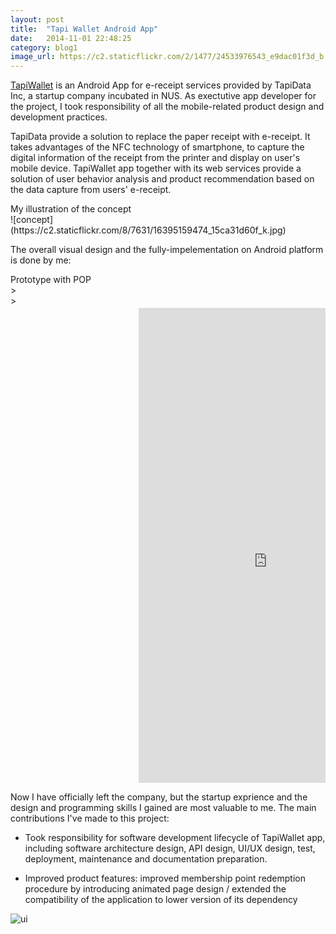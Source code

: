 ```yaml
---
layout: post
title:  "Tapi Wallet Android App"
date:   2014-11-01 22:48:25 
category: blog1
image_url: https://c2.staticflickr.com/2/1477/24533976543_e9dac01f3d_b.jpg
---
```


[TapiWallet](https://play.google.com/store/apps/details?id=com.tapidata.tapi) is an Android App for e-receipt services provided by TapiData Inc, a startup company incubated in NUS. As exectutive app developer for the project, I took responsibility of all the mobile-related product design and development practices. 

TapiData provide a solution to replace the paper receipt with e-receipt. It takes advantages of the NFC technology of smartphone, to capture the digital information of the receipt from the printer and display on user's mobile device. 
TapiWallet app together with its web services provide a solution of user behavior analysis and product recommendation based on the data capture from users' e-receipt. 
<figcaption>
My illustration of the concept
</figcaption>
![concept](https://c2.staticflickr.com/8/7631/16395159474_15ca31d60f_k.jpg)

The overall visual design and the fully-impelementation on Android platform is done by me: 
<figcaption>
Prototype with POP
</figcaption>
><div style="height: 780px; overflow: hidden; margin: auto;">
><iframe src="https://popapp.in/w/projects/53ae3fa23200c0070ddb6742/embedded" width="820" height="1620" frameborder="0" allowTransparency="true" style="position: relative; top: -402px; display:block; margin: 0 auto; transform: scale3d(0.5, 0.5, 1); -webkit-transform: scale3d(0.5, 0.5, 1);"></iframe>
></div>

Now I have officially left the company, but the startup exprience and the design and programming skills I gained are most valuable to me. The main contributions I've made to this project:

- Took responsibility for software development lifecycle of TapiWallet app, including software architecture design, API design, UI/UX design, test, deployment, maintenance and documentation preparation.

- Improved product features: improved membership point redemption procedure by introducing animated page design / extended the compatibility of the application to lower version of its dependency

![ui](https://c2.staticflickr.com/8/7642/16991588936_91c50810db_n.jpg)